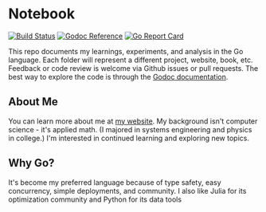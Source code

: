 # Notebook

[![Build Status](https://travis-ci.org/philipithomas/notebook.svg?branch=master)](https://travis-ci.org/philipithomas/notebook) [![Godoc Reference](https://godoc.org/github.com/philipithomas/notebook?status.svg)](https://godoc.org/github.com/philipithomas/notebook) [![Go Report Card](https://goreportcard.com/badge/github.com/philipithomas/notebook)](https://goreportcard.com/report/github.com/philipithomas/notebook)

This repo documents my learnings, experiments, and analysis in the Go language. Each folder will represent a different project, website, book, etc. Feedback or code review is welcome via Github issues or pull requests. The best way to explore the code is through the [Godoc documentation](https://godoc.org/github.com/philipithomas/notebook).

## About Me

You can learn more about me at [my website](https://www.philipithomas.com). My background isn't computer science - it's applied math. (I majored in systems engineering and physics in college.) I'm interested in continued learning and exploring new topics.

## Why Go?

It's become my preferred language because of type safety, easy concurrency, simple deployments, and community. I also like Julia for its optimization community and Python for its data tools
